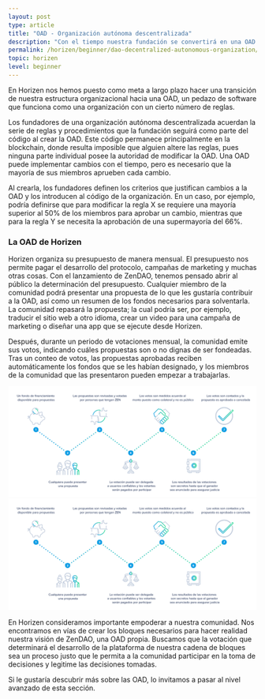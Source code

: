 ```yaml
---
layout: post
type: article
title: "OAD - Organización autónoma descentralizada"
description: "Con el tiempo nuestra fundación se convertirá en una OAD - Organización autónoma descentralizada. Descubre lo que esto significa aquí."
permalink: /horizen/beginner/dao-decentralized-autonomous-organization/
topic: horizen
level: beginner
---
```


En Horizen nos hemos puesto como meta a largo plazo hacer una transición de nuestra estructura organizacional hacia una OAD, un pedazo de software que funciona como una organización con un cierto número de reglas.

Los fundadores de una organización autónoma descentralizada acuerdan la serie de reglas y procedimientos que la fundación seguirá como parte del código al crear la OAD. Este código permanece principalmente en la blockchain, donde resulta imposible que alguien altere las reglas, pues ninguna parte individual posee la autoridad de modificar la OAD. Una OAD puede implementar cambios con el tiempo, pero es necesario que la mayoría de sus miembros aprueben cada cambio.

Al crearla, los fundadores definen los criterios que justifican cambios a la OAD y los introducen al código de la organización. En un caso, por ejemplo, podría definirse que para modificar la regla X se requiere una mayoría superior al 50% de los miembros para aprobar un cambio, mientras que para la regla Y se necesita la aprobación de una supermayoría del 66%.

### La OAD de Horizen

Horizen organiza su presupuesto de manera mensual. El presupuesto nos permite pagar el desarrollo del protocolo, campañas de marketing y muchas otras cosas. Con el lanzamiento de ZenDAO, tenemos pensado abrir al público la determinación del presupuesto.
Cualquier miembro de la comunidad podrá presentar una propuesta de lo que les gustaría contribuir a la OAD, así como un resumen de los fondos necesarios para solventarla. La comunidad repasará la propuesta; la cual podría ser, por ejemplo, traducir el sitio web a otro idioma, crear un video para una campaña de marketing o diseñar una app que se ejecute desde Horizen.

Después, durante un periodo de votaciones mensual, la comunidad emite sus votos, indicando cuáles propuestas son o no dignas de ser fondeadas. Tras un conteo de votos, las propuestas aprobadas reciben automáticamente los fondos que se les habían designado, y los miembros de la comunidad que las presentaron pueden empezar a trabajarlas.

![DAO - Decentralized Autonomous Organization in ES](/assets/post_files/horizen/beginner/dao-decentralized-autonomous-organization/ES_DAO_D.jpg)
![DAO - Decentralized Autonomous Organization in ES](/assets/post_files/horizen/beginner/dao-decentralized-autonomous-organization/ES_DAO_M.jpg)

En Horizen consideramos importante empoderar a nuestra comunidad. Nos encontramos en vías de crear los bloques necesarios para hacer realidad nuestra visión de ZenDAO, una OAD propia. Buscamos que la votación que determinará el desarrollo de la plataforma de nuestra cadena de bloques sea un proceso justo que le permita a la comunidad participar en la toma de decisiones y legitime las decisiones tomadas.

Si le gustaría descubrir más sobre las OAD, lo invitamos a pasar al nivel avanzado de esta sección.


